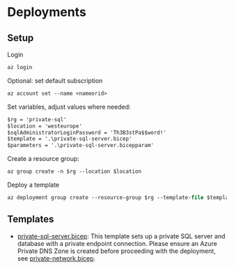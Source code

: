 # Deployments

## Setup

Login

```ps
az login
```

Optional: set default subscription

```ps
az account set --name <nameorid>
```

Set variables, adjust values where needed:

```ps
$rg = 'private-sql'
$location = 'westeurope'
$sqlAdministratorLoginPassword = 'Th3B3stPa$$word!'
$template = '.\private-sql-server.bicep'
$parameters = '.\private-sql-server.bicepparam'
```

Create a resource group:

```ps
az group create -n $rg --location $location
```

Deploy a template

```ps
az deployment group create --resource-group $rg --template-file $template --parameters $parameters --parameters sqlAdministratorLoginPassword=$sqlAdministratorLoginPassword
```

## Templates

- [private-sql-server.bicep](private-sql-server.bicep): This template sets up a private SQL server and database with a private endpoint connection. Please ensure an Azure Private DNS Zone is created before proceeding with the deployment, see [private-network.bicep](../../networking/private-network.bicep).

